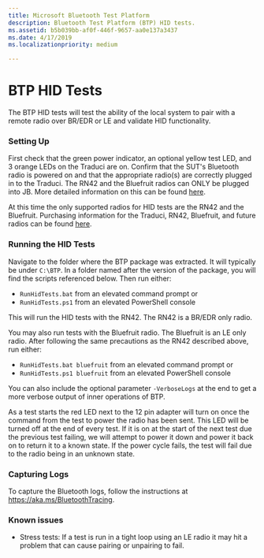 ```yaml
---
title: Microsoft Bluetooth Test Platform
description: Bluetooth Test Platform (BTP) HID tests.
ms.assetid: b5b039bb-af0f-446f-9657-aa0e137a3437
ms.date: 4/17/2019
ms.localizationpriority: medium

---
```


# BTP HID Tests

The BTP HID tests will test the ability of the local system to pair with a remote radio over BR/EDR or LE and validate HID functionality.

### Setting Up ##

First check that the green power indicator, an optional yellow test LED, and 3 orange LEDs on the Traduci are on. Confirm that the SUT's Bluetooth radio is powered on and that the appropriate radio(s) are correctly plugged in to the Traduci. The RN42 and the Bluefruit radios can ONLY be plugged into JB. More detailed information on this can be found [here](testing-BTP-setup.md).

At this time the only supported radios for HID tests are the RN42 and the Bluefruit. Purchasing information for the Traduci, RN42, Bluefruit, and future radios can be found [here](testing-BTP-supported-hardware.md).

### Running the HID Tests ##

Navigate to the folder where the BTP package was extracted. It will typically be under `C:\BTP`. In a folder named after the version of the package, you will find the scripts referenced below. Then run either:

- `RunHidTests.bat` from an elevated command prompt or
- `RunHidTests.ps1` from an elevated PowerShell console

This will run the HID tests with the RN42. The RN42 is a BR/EDR only radio.

You may also run tests with the Bluefruit radio. The Bluefruit is an LE only radio. After following the same precautions as the RN42 described above, run either:

- `RunHidTests.bat bluefruit` from an elevated command prompt or
- `RunHidTests.ps1 bluefruit` from an elevated PowerShell console

You can also include the optional parameter `-VerboseLogs` at the end to get a more verbose output of inner operations of BTP.

As a test starts the red LED next to the 12 pin adapter will turn on once the command from the test to power the radio has been sent. This LED will be turned off at the end of every test. If it is on at the start of the next test due the previous test failing, we will attempt to power it down and power it back on to return it to a known state. If the power cycle fails, the test will fail due to the radio being in an unknown state.

### Capturing Logs ###

To capture the Bluetooth logs, follow the instructions at https://aka.ms/BluetoothTracing.

### Known issues ###
- Stress tests: If a test is run in a tight loop using an LE radio it may hit a problem that can cause pairing or unpairing to fail.